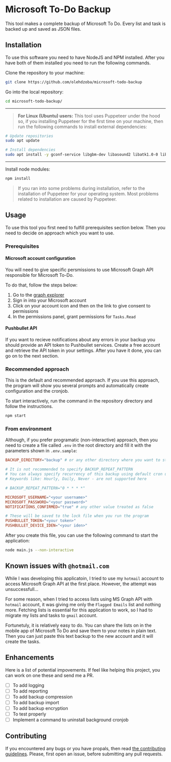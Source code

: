 # Microsoft To-Do Backup

This tool makes a complete backup of Microsoft To Do. Every list and task is backed up and saved as JSON files.

## Installation

To use this software you need to have NodeJS and NPM installed.
After you have both of them installed you need to run the following commands.

Clone the repository to your machine:

```sh
git clone https://github.com/olehdzoba/microsoft-todo-backup
```

Go into the local repository:

```sh
cd microsoft-todo-backup/
```

---

> **For Linux (Ubuntu) users:** This tool uses Puppeteer under the hood so, if you installing Puppeteer for the first time on your machine, then run the following commands to install external dependencies:

```sh
# Update repositories
sudo apt update

# Install dependencies
sudo apt install -y gconf-service libgbm-dev libasound2 libatk1.0-0 libc6 libcairo2 libcups2 libdbus-1-3 libexpat1 libfontconfig1 libgcc1 libgconf-2-4 libgdk-pixbuf2.0-0 libglib2.0-0 libgtk-3-0 libnspr4 libpango-1.0-0 libpangocairo-1.0-0 libstdc++6 libx11-6 libx11-xcb1 libxcb1 libxcomposite1 libxcursor1 libxdamage1 libxext6 libxfixes3 libxi6 libxrandr2 libxrender1 libxss1 libxtst6 ca-certificates fonts-liberation libappindicator1 libnss3 lsb-release xdg-utils wget
```

---

Install node modules:

```sh
npm install
```

> If you ran into some problems during installation, refer to the installation of Puppeteer for your operating system. Most problems related to installation are caused by Puppeteer.

## Usage

To use this tool you first need to fulfill prerequisites section below. Then you need to decide on approach which you want to use.

### Prerequisites

#### Microsoft account configuration

You will need to give specific persmissions to use Microsoft Graph API responsible for Microsoft To-Do.

To do that, follow the steps below:

1. Go to the [graph explorer](https://developer.microsoft.com/en-us/graph/graph-explorer)
2. Sign in into your Microsoft account
3. Click on your account icon and then on the link to give consent to permissions
4. In the permissions panel, grant permissions for `Tasks.Read`

#### Pushbullet API

If you want to recieve notifications about any errors in your backup you should provide an API token to Pushbullet services.
Create a free account and retrieve the API token in your settings. After you have it done, you can go on to the next section.

### Recommended approach

This is the default and recommended approach. If you use this approach, the program will show you several prompts and automatically create configuration and the cronjob.

To start interactively, run the command in the repository directory and follow the instructions.

```sh
npm start
```

### From environment

Although, if you prefer programatic (non-interactive) approach, then you need to create a file called `.env` in the root directory and fill it with the parameters shown in `.env.sample`:

```toml
BACKUP_DIRECTORY="backup" # or any other directory where you want to store your backup

# It is not recommended to specify BACKUP_REPEAT_PATTERN
# You can always specify recurrency of this backup using default cron utility
# Keywords like: Hourly, Daily, Never - are not supported here

# BACKUP_REPEAT_PATTERN="0 * * * *"

MICROSOFT_USERNAME="<your username>"
MICROSOFT_PASSWORD="<your password>"
NOTIFICATIONS_CONFIRMED="true" # any other value treated as false

# These will be saved to the lock file when you run the program
PUSHBULLET_TOKEN="<your token>"
PUSHBULLET_DEVICE_IDEN="<your iden>"
```

After you create this file, you can use the following command to start the application:

```sh
node main.js --non-interactive
```

## Known issues with `@hotmail.com`

While I was developing this applicatoin, I tried to use my `hotmail` account to access Microsoft Graph API at the first place. However, the attempt was unsuccessfull...

For some reason, when I tried to access lists using MS Graph API with `hotmail` account, it was giving me only the `Flagged Emails` list and nothing more. Fetching lists is essential for this application to work, so I had to migrate my lists and tasks to `gmail` account.

Fortunetuly, it is relatively easy to do. You can share the lists on in the mobile app of Microsoft To Do and save them to your notes in plain text. Then you can just paste this text backup to the new account and it will create the tasks.

## Enhancements

Here is a list of potential impovements. If feel like helping this project, you can work on one these and send me a PR.

- [ ] To add logging
- [ ] To add reporting
- [ ] To add backup compression
- [ ] To add backup import
- [ ] To add backup encryption
- [ ] To test properly
- [ ] Implement a command to uninstall background cronjob

## Contributing

If you encountered any bugs or you have propals, then read [the contributing guidelines](./CONTRIBUTING.md). Please, first open an issue, before submitting any pull requests.
